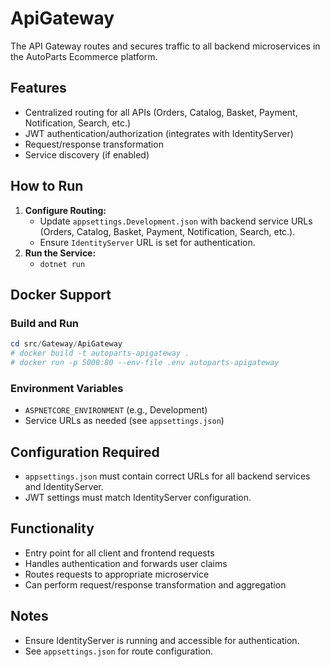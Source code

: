 # ApiGateway

The API Gateway routes and secures traffic to all backend microservices in the AutoParts Ecommerce platform.

## Features
- Centralized routing for all APIs (Orders, Catalog, Basket, Payment, Notification, Search, etc.)
- JWT authentication/authorization (integrates with IdentityServer)
- Request/response transformation
- Service discovery (if enabled)

## How to Run

1. **Configure Routing:**
   - Update `appsettings.Development.json` with backend service URLs (Orders, Catalog, Basket, Payment, Notification, Search, etc.).
   - Ensure `IdentityServer` URL is set for authentication.
2. **Run the Service:**
   - `dotnet run`

## Docker Support

### Build and Run
```powershell
cd src/Gateway/ApiGateway
# docker build -t autoparts-apigateway .
# docker run -p 5000:80 --env-file .env autoparts-apigateway
```

### Environment Variables
- `ASPNETCORE_ENVIRONMENT` (e.g., Development)
- Service URLs as needed (see `appsettings.json`)

## Configuration Required
- `appsettings.json` must contain correct URLs for all backend services and IdentityServer.
- JWT settings must match IdentityServer configuration.

## Functionality
- Entry point for all client and frontend requests
- Handles authentication and forwards user claims
- Routes requests to appropriate microservice
- Can perform request/response transformation and aggregation

## Notes
- Ensure IdentityServer is running and accessible for authentication.
- See `appsettings.json` for route configuration.
